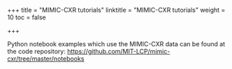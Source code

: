 +++
title = "MIMIC-CXR tutorials"
linktitle = "MIMIC-CXR tutorials"
weight = 10
toc = false

+++

<!--
Below is an embedded notebook which loads in a single DICOM from MIMIC-CXR.
Source code for this and other notebooks can be found at the code repository:
https://github.com/MIT-LCP/mimic-cxr/tree/master/notebooks

<iframe src="https://nbviewer.jupyter.org/github/MIT-LCP/mimic-cxr/blob/master/notebooks/load-study.ipynb" width="100%" height="800" scrolling="yes"></iframe>
-->

Python notebook examples which use the MIMIC-CXR data can be found at the code repository:
https://github.com/MIT-LCP/mimic-cxr/tree/master/notebooks